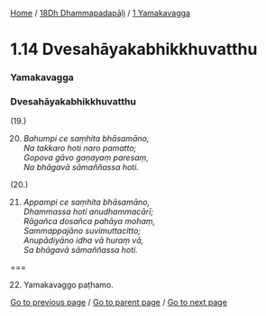 
[Home](/) / [18Dh Dhammapadapāḷi](/tipitaka/18Dh.md) / [1 Yamakavagga](/tipitaka/18Dh/1.md)

# 1.14 Dvesahāyakabhikkhuvatthu

### Yamakavagga

### Dvesahāyakabhikkhuvatthu

(19.)

20. _Bahumpi ce saṃhita bhāsamāno,_  
_Na takkaro hoti naro pamatto;_  
_Gopova gāvo gaṇayaṃ paresaṃ,_  
_Na bhāgavā sāmaññassa hoti._  


(20.)

21. _Appampi ce saṃhita bhāsamāno,_  
_Dhammassa hoti anudhammacārī;_  
_Rāgañca dosañca pahāya mohaṃ,_  
_Sammappajāno suvimuttacitto;_  
_Anupādiyāno idha vā huraṃ vā,_  
_Sa bhāgavā sāmaññassa hoti._  


===

22. Yamakavaggo paṭhamo.



[Go to previous page](/tipitaka/18Dh/1/1.13.md) / [Go to parent page](/tipitaka/18Dh/1.md) / [Go to next page](/tipitaka/18Dh/2.md)


